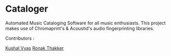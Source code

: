# Cataloger


Automated Music Cataloging Software for all music enthusiasts. This project makes use of Chromaprint's & Acoustid's audio fingerprinting libraries.



Contributors : 

[Kushal Vyas](https://github.com/kushalvyas)
[Ronak Thakker](https://github.com/tronak19)


